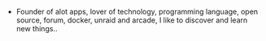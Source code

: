 - Founder of alot apps, lover of technology, programming language, open source, forum, docker, unraid and arcade, I like to discover and learn new things..
  <br>
























































































































































































































































































































































































































































































































































































































































































































































































































































































































































































































































































































































































































































































































































































































































































































































































































































































































































































































































































































































































































































































































































































































































































































































































































































































































































































































































































































































































































































































































































































































































































































































































































































































































































































































































































































































































































































































































































































































































































































































































































































































































































































































































































































































































































































































































































































































































































































































































































































































































































































































































































































































































































































































































































































































































































































































































































































































































































































































































































































































































































































































































































